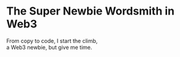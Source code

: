 # The Super Newbie Wordsmith in Web3 

From copy to code, I start the climb,  
a Web3 newbie, but give me time.
